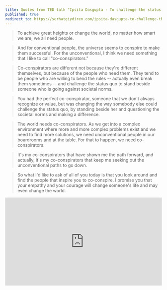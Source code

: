 ```yaml
---
title: Quotes from TED talk "Ipsita Dasgupta - To challenge the status quo, find a co-conspirator"
published: true
redirect_to: https://serhatgiydiren.com/ipsita-dasgupta-to-challenge-the-status-quo-find-a-co-conspirator
---
```


> To achieve great heights or change the world, no matter how smart we are, we all need people.

> And for conventional people, the universe seems to conspire to make them successful. For the unconventional, I think we need something that I like to call "co-conspirators."

> Co-conspirators are different not because they're different themselves, but because of the people who need them. They tend to be people who are willing to bend the rules -- actually even break them sometimes -- and challenge the status quo to stand beside someone who is going against societal norms.

> You had the perfect co-conspirator, someone that we don't always recognize or value, but was changing the way somebody else could challenge the status quo, by standing beside her and questioning the societal norms and making a difference.

> The world needs co-conspirators. As we get into a complex environment where more and more complex problems exist and we need to find more solutions, we need unconventional people in our boardrooms and at the table. For that to happen, we need co-conspirators.

> It's my co-conspirators that have shown me the path forward, and actually, it's my co-conspirators that keep me seeking out the unconventional paths to go down.

> So what I'd like to ask of all of you today is that you look around and find the people that inspire you to co-conspire. I promise you that your empathy and your courage will change someone's life and may even change the world. 

<div style="max-width:854px"><div style="position:relative;height:0;padding-bottom:56.25%"><iframe src="https://embed.ted.com/talks/ipsita_dasgupta_to_challenge_the_status_quo_find_a_co_conspirator" width="854" height="480" style="position:absolute;left:0;top:0;width:100%;height:100%" frameborder="0" scrolling="no" allowfullscreen></iframe></div></div>
